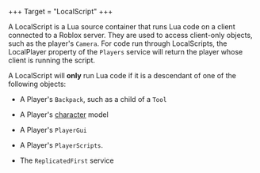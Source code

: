 +++
Target = "LocalScript"
+++

A LocalScript is a Lua source container that runs Lua code on a client connected to a Roblox server. They are used to access client-only objects, such as the player's `Camera`. For code run through LocalScripts, the LocalPlayer property of the `Players` service will return the player whose client is running the script.A LocalScript will **only** run Lua code if it is a descendant of one of the following objects:* A Player's `Backpack`, such as a child of a `Tool`* A Player's [character](https://developer.roblox.com/api-reference/property/Player/Character) model* A Player's `PlayerGui`* A Player's `PlayerScripts`.* The `ReplicatedFirst` service